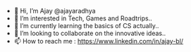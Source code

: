 - 👋 Hi, I’m Ajay @ajayaradhya
- 👀 I’m interested in Tech, Games and Roadtrips..
- 🌱 I’m currently learning the basics of CS actually..
- 💞️ I’m looking to collaborate on the innovative ideas..
- 📫 How to reach me : https://www.linkedin.com/in/ajay-bl/

<!---
ajayaradhya/ajayaradhya is a ✨ special ✨ repository because its `README.md` (this file) appears on your GitHub profile.
You can click the Preview link to take a look at your changes.
--->
